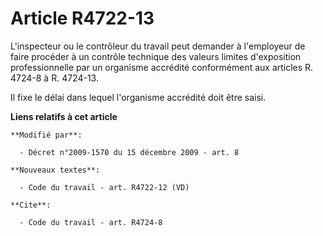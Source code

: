 # Article R4722-13

L'inspecteur ou le contrôleur du travail peut demander à l'employeur de faire procéder à un contrôle technique des valeurs
limites d'exposition professionnelle par un organisme accrédité conformément aux articles R. 4724-8 à R. 4724-13.

Il fixe le délai dans lequel l'organisme accrédité doit être saisi.

**Liens relatifs à cet article**

	**Modifié par**:

	  - Décret n°2009-1570 du 15 décembre 2009 - art. 8

	**Nouveaux textes**:

	  - Code du travail - art. R4722-12 (VD)

	**Cite**:

	  - Code du travail - art. R4724-8
